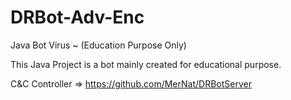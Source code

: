 # DRBot-Adv-Enc
Java Bot Virus ~ (Education Purpose Only)


This Java Project is a bot mainly created for educational purpose.

C&C Controller => https://github.com/MerNat/DRBotServer
